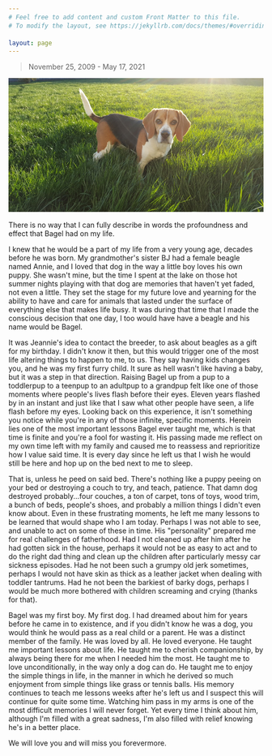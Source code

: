 ```yaml
---
# Feel free to add content and custom Front Matter to this file.
# To modify the layout, see https://jekyllrb.com/docs/themes/#overriding-theme-defaults

layout: page
---
```

> November 25, 2009 - May 17, 2021

![](assets/bagel-cropped-compressed.jpg)

There is no way that I can fully describe in words the profoundness and effect that Bagel had on my life.

I knew that he would be a part of my life from a very young age, decades before he was born. My grandmother's sister BJ had a female beagle named Annie, and I loved that dog in the way a little boy loves his own puppy. She wasn't mine, but the time I spent at the lake on those hot summer nights playing with that dog are memories that haven't yet faded, not even a little. They set the stage for my future love and yearning for the ability to have and care for animals that lasted under the surface of everything else that makes life busy. It was during that time that I made the conscious decision that one day, I too would have have a beagle and his name would be Bagel.

It was Jeannie's idea to contact the breeder, to ask about beagles as a gift for my birthday. I didn't know it then, but this would trigger one of the most life altering things to happen to me, to us. They say having kids changes you, and he was my first furry child. It sure as hell wasn't like having a baby, but it was a step in that direction. Raising Bagel up from a pup to a toddlerpup to a teenpup to an adultpup to a grandpup felt like one of those moments where people's lives flash before their eyes. Eleven years flashed by in an instant and just like that I saw what other people have seen, a life flash before my eyes. Looking back on this experience, it isn't something you notice while you're in any of those infinite, specific moments. Herein lies one of the most important lessons Bagel ever taught me, which is that time is finite and you're a fool for wasting it. His passing made me reflect on my own time left with my family and caused me to reassess and reprioritize how I value said time. It is every day since he left us that I wish he would still be here and hop up on the bed next to me to sleep.

That is, unless he peed on said bed. There's nothing like a puppy peeing on your bed or destroying a couch to try, and teach, patience. That damn dog destroyed probably...four couches, a ton of carpet, tons of toys, wood trim, a bunch of beds, people's shoes, and probably a million things I didn't even know about. Even in these frustrating moments, he left me many lessons to be learned that would shape who I am today. Perhaps I was not able to see, and unable to act on some of these in time. His "personality" prepared me for real challenges of fatherhood. Had I not cleaned up after him after he had gotten sick in the house, perhaps it would not be as easy to act and to do the right dad thing and clean up  the children after particularly messy car sickness episodes. Had he not been such a grumpy old jerk sometimes, perhaps I would not have skin as thick as a leather jacket when dealing with toddler tantrums. Had he not been the barkiest of barky dogs, perhaps I would be much more bothered with children screaming and crying (thanks for that).

Bagel was my first boy. My first dog. I had dreamed about him for years before he came in to existence, and if you didn't know he was a dog, you would think he would pass as a real child or a parent. He was a distinct member of the family. He was loved by all. He loved everyone. He taught me important lessons about life. He taught me to cherish companionship, by always being there for me when I needed him the most. He taught me to love unconditionally, in the way only a dog can do. He taught me to enjoy the simple things in life, in the manner in which he derived so much enjoyment from simple things like grass or tennis balls. His memory continues to teach me lessons weeks after he's left us and I suspect this will continue for quite some time. Watching him pass in my arms is one of the most difficult memories I will never forget. Yet every time I think about him, although I'm filled with a great sadness, I'm also filled with relief knowing he's in a better place.

We will love you and will miss you forevermore.